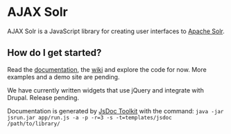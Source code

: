 # AJAX Solr

AJAX Solr is a JavaScript library for creating user interfaces to
[Apache Solr][1].

## How do I get started?

Read the [documentation][2], the [wiki][3] and explore the code for now. More
examples and a demo site are pending.

We have currently written widgets that use jQuery and integrate with Drupal.
Release pending.

Documentation is generated by [JsDoc Toolkit][4] with the command: `java -jar
jsrun.jar app/run.js -a -p -r=3 -s -t=templates/jsdoc /path/to/library/`

[1]: http://lucene.apache.org/solr/
[2]: http://evolvingweb.github.com/ajax-solr/docs/index.html
[3]: http://wiki.github.com/evolvingweb/ajax-solr
[4]: http://code.google.com/p/jsdoc-toolkit/

